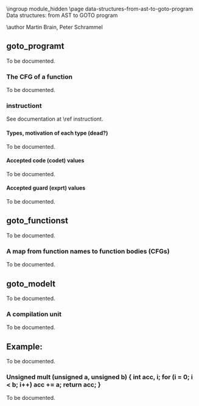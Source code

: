 \ingroup module_hidden 
\page data-structures-from-ast-to-goto-program Data structures: from AST to GOTO program

\author Martin Brain, Peter Schrammel

## goto_programt ##

To be documented.

### The CFG of a function ###

To be documented.

### instructiont ###

See documentation at \ref instructiont.

#### Types, motivation of each type (dead?) #####

To be documented.

#### Accepted code (codet) values ####

To be documented.

#### Accepted guard (exprt) values ####

To be documented.

## goto_functionst ##

To be documented.

### A map from function names to function bodies (CFGs) ###

To be documented.

## goto_modelt ##

To be documented.

### A compilation unit ###

To be documented.

## Example: ##

To be documented.

### Unsigned mult (unsigned a, unsigned b) { int acc, i; for (i = 0; i < b; i++) acc += a; return acc; } ###

To be documented.
